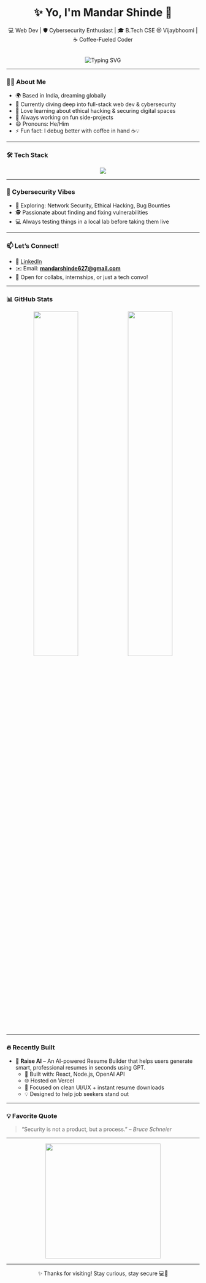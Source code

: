 <!-- 🔥 Sexy & Cool GitHub README for Mandar444 -->

<h1 align="center">✨ Yo, I'm Mandar Shinde 👋</h1>
<p align="center">
  💻 Web Dev | 🛡️ Cybersecurity Enthusiast | 🎓 B.Tech CSE @ Vijaybhoomi | ☕ Coffee-Fueled Coder
</p>

<br />

<div align="center">
  <img src="https://readme-typing-svg.demolab.com?font=Fira+Code&weight=500&size=24&duration=4000&pause=1000&color=00F7FF&center=true&vCenter=true&width=435&lines=Code.+Create.+Secure.+Repeat.;Building+cool+web+apps+💻;Always+learning+cyber+stuff+🧠;Coffee+%2B+Code+%3D+Superpowers+⚡" alt="Typing SVG" />
</div>

---

### 👨‍💻 About Me

- 🌍 Based in India, dreaming globally
- 🌱 Currently diving deep into full-stack web dev & cybersecurity
- 🧠 Love learning about ethical hacking & securing digital spaces
- 🚀 Always working on fun side-projects
- 😄 Pronouns: He/Him
- ⚡ Fun fact: I debug better with coffee in hand ☕💡

---

### 🛠️ Tech Stack

<div align="center">
  <img src="https://skillicons.dev/icons?i=html,css,js,react,nodejs,express,vercel,git,github,vscode,python,linux" />
</div>

---

### 🔐 Cybersecurity Vibes

- 🧠 Exploring: Network Security, Ethical Hacking, Bug Bounties
- 🕵️ Passionate about finding and fixing vulnerabilities
- 💻 Always testing things in a local lab before taking them live

---

### 📫 Let’s Connect!

- 💼 [LinkedIn](https://www.linkedin.com/in/mandar-shinde-42aa912b9)
- ✉️ Email: **mandarshinde627@gmail.com**
- 💬 Open for collabs, internships, or just a tech convo!

---

### 📊 GitHub Stats

<div align="center">
  <img src="https://github-readme-stats.vercel.app/api?username=Mandar444&show_icons=true&theme=tokyonight&hide_border=true&count_private=true" width="48%" />
  <img src="https://github-readme-streak-stats.herokuapp.com?user=Mandar444&theme=tokyonight&hide_border=true" width="48%" />
</div>

---

### 🔥 Recently Built

- 🚀 **Raise AI** – An AI-powered Resume Builder that helps users generate smart, professional resumes in seconds using GPT.
  - 🧠 Built with: React, Node.js, OpenAI API
  - 🌐 Hosted on Vercel
  - 🎯 Focused on clean UI/UX + instant resume downloads
  - 💡 Designed to help job seekers stand out

---

### 💡 Favorite Quote

> “Security is not a product, but a process.” – *Bruce Schneier*

---

<div align="center">
  <img src="https://media.giphy.com/media/qgQUggAC3Pfv687qPC/giphy.gif" width="300px" />
</div>

---

<p align="center">✨ Thanks for visiting! Stay curious, stay secure 💻🔐</p>
